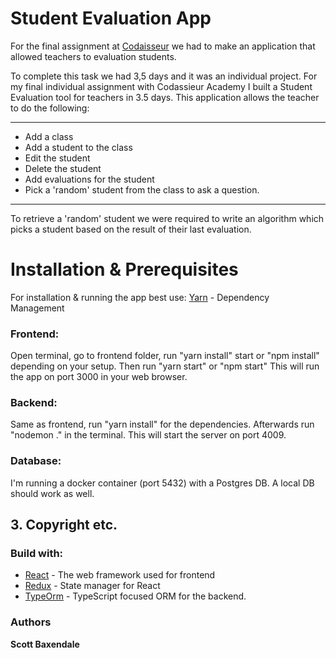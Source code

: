 # Student Evaluation App

For the final assignment at [Codaisseur](https://codaisseur.com) we had to make an application that allowed teachers
to evaluation students.

To complete this task we had 3,5 days and it was an individual project.
For my final individual assignment with Codassieur Academy I built a Student Evaluation tool for teachers in 3.5 days. This application allows the teacher to do the following:
___

* Add a class
* Add a student to the class
* Edit the student
* Delete the student
* Add evaluations for the student
* Pick a 'random' student from the class to ask a question.

___

To retrieve a 'random' student we were required to write an algorithm which picks a student based on the result of their last evaluation.

# Installation & Prerequisites
For installation & running the app best use: 
 [Yarn](https://yarnpkg.com/lang/en/) - Dependency Management

### Frontend: 
Open terminal, go to frontend folder, run "yarn install" start or "npm install" depending on your setup.
Then run "yarn start" or "npm start" This will run the app on port 3000 in your web browser. 

### Backend: 
Same as frontend, run "yarn install" for the dependencies. Afterwards run "nodemon ." in the terminal. This will start the server on port 4009.

### Database: 
I'm running a docker container (port 5432) with a Postgres DB. A local DB should work as well.

## 3. Copyright etc.

### Build with:
* [React](https://reactjs.org/) - The web framework used for frontend
* [Redux](https://redux.js.org) - State manager for React
* [TypeOrm](https://github.com/typeorm) - TypeScript focused ORM for the backend.  

### Authors
**Scott Baxendale**
